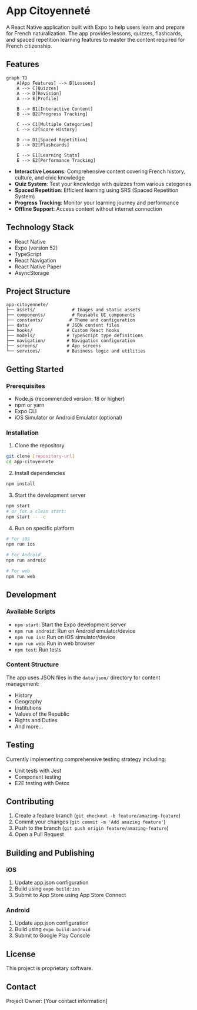# App Citoyenneté

A React Native application built with Expo to help users learn and prepare for French naturalization. The app provides lessons, quizzes, flashcards, and spaced repetition learning features to master the content required for French citizenship.

## Features

```mermaid
graph TD
    A[App Features] --> B[Lessons]
    A --> C[Quizzes]
    A --> D[Revision]
    A --> E[Profile]

    B --> B1[Interactive Content]
    B --> B2[Progress Tracking]
    
    C --> C1[Multiple Categories]
    C --> C2[Score History]
    
    D --> D1[Spaced Repetition]
    D --> D2[Flashcards]
    
    E --> E1[Learning Stats]
    E --> E2[Performance Tracking]
```

- **Interactive Lessons**: Comprehensive content covering French history, culture, and civic knowledge
- **Quiz System**: Test your knowledge with quizzes from various categories
- **Spaced Repetition**: Efficient learning using SRS (Spaced Repetition System)
- **Progress Tracking**: Monitor your learning journey and performance
- **Offline Support**: Access content without internet connection

## Technology Stack

- React Native
- Expo (version 52)
- TypeScript
- React Navigation
- React Native Paper
- AsyncStorage

## Project Structure

```
app-citoyennete/
├── assets/              # Images and static assets
├── components/          # Reusable UI components
├── constants/          # Theme and configuration
├── data/              # JSON content files
├── hooks/             # Custom React hooks
├── models/            # TypeScript type definitions
├── navigation/        # Navigation configuration
├── screens/           # App screens
└── services/          # Business logic and utilities
```

## Getting Started

### Prerequisites

- Node.js (recommended version: 18 or higher)
- npm or yarn
- Expo CLI
- iOS Simulator or Android Emulator (optional)

### Installation

1. Clone the repository
```bash
git clone [repository-url]
cd app-citoyennete
```

2. Install dependencies
```bash
npm install
```

3. Start the development server
```bash
npm start
# or for a clean start:
npm start -- -c
```

4. Run on specific platform
```bash
# For iOS
npm run ios

# For Android
npm run android

# For web
npm run web
```

## Development

### Available Scripts

- `npm start`: Start the Expo development server
- `npm run android`: Run on Android emulator/device
- `npm run ios`: Run on iOS simulator/device
- `npm run web`: Run in web browser
- `npm test`: Run tests

### Content Structure

The app uses JSON files in the `data/json/` directory for content management:
- History
- Geography
- Institutions
- Values of the Republic
- Rights and Duties
- And more...

## Testing

Currently implementing comprehensive testing strategy including:
- Unit tests with Jest
- Component testing
- E2E testing with Detox

## Contributing

1. Create a feature branch (`git checkout -b feature/amazing-feature`)
2. Commit your changes (`git commit -m 'Add amazing feature'`)
3. Push to the branch (`git push origin feature/amazing-feature`)
4. Open a Pull Request

## Building and Publishing

### iOS
1. Update app.json configuration
2. Build using `expo build:ios`
3. Submit to App Store using App Store Connect

### Android
1. Update app.json configuration
2. Build using `expo build:android`
3. Submit to Google Play Console

## License

This project is proprietary software.

## Contact

Project Owner: [Your contact information]

